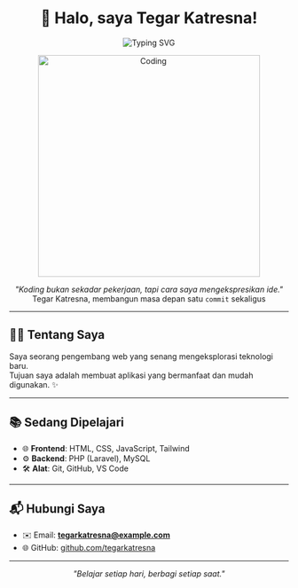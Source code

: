 <h1 align="center">👋 Halo, saya Tegar Katresna!</h1>

<p align="center">
  <img src="https://readme-typing-svg.herokuapp.com?font=Fira+Code&size=22&pause=1000&color=FF0080&center=true&vCenter=true&width=600&lines=Selamat+Datang+di+Profil+Saya!;Fullstack+Web+Developer+Pemula;" alt="Typing SVG" />
</p>

<!-- Tambahkan gambar utama -->
<p align="center">
  <img src="https://i.pinimg.com/originals/84/9c/7a/849c7a9e176dbf3a9a9f3f3d3f.png" alt="Coding" width="400"/>
</p>

<p align="center"><em>"Koding bukan sekadar pekerjaan, tapi cara saya mengekspresikan ide."</em><br>Tegar Katresna, membangun masa depan satu <code>commit</code> sekaligus</p>

---

## 👨‍💻 Tentang Saya
Saya seorang pengembang web yang senang mengeksplorasi teknologi baru.  
Tujuan saya adalah membuat aplikasi yang bermanfaat dan mudah digunakan. ✨

---

## 📚 Sedang Dipelajari
- 🌐 **Frontend**: HTML, CSS, JavaScript, Tailwind  
- ⚙️ **Backend**: PHP (Laravel), MySQL  
- 🛠️ **Alat**: Git, GitHub, VS Code  

---

## 📬 Hubungi Saya
- ✉️ Email: **tegarkatresna@example.com**  
- 🌐 GitHub: [github.com/tegarkatresna](https://github.com/tegarkatresna)  

---

<p align="center"><i>"Belajar setiap hari, berbagi setiap saat."</i></p>

